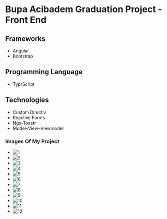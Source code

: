 # Bupa Acibadem Graduation Project - Front End
## Frameworks
- Angular 
- Bootstrap
## Programming Language
- TyprScript
## Technologies
- Custom Directiv
- Reactive Forms
- Ngx-Toastr
- Model–View–Viewmodel
### Images Of My Project
- ![1](https://user-images.githubusercontent.com/77584301/154330018-9db235e1-d881-4be5-ae77-860e99a1a676.png)
- ![2](https://user-images.githubusercontent.com/77584301/154330119-5a29a57f-346d-4253-babe-60240ec2f191.png)
- ![3](https://user-images.githubusercontent.com/77584301/154330162-87161c7b-feb6-4252-9b62-2f77b883056e.png)
- ![4](https://user-images.githubusercontent.com/77584301/154330203-755e7304-8f57-49c0-9bad-214c3c3ef058.png)
- ![5](https://user-images.githubusercontent.com/77584301/154330232-38f06d85-25c0-450b-9c3a-502695730073.png)
- ![6](https://user-images.githubusercontent.com/77584301/154330264-8a207603-596a-47d5-b865-0dbdf955200b.png)
- ![7](https://user-images.githubusercontent.com/77584301/154330297-61246a83-243f-4cf9-97af-b2fbb3400f59.png)
- ![8](https://user-images.githubusercontent.com/77584301/154330334-a0d26181-eca9-423e-a695-a21e3a6ccde5.png)
- ![9](https://user-images.githubusercontent.com/77584301/154330366-a78648a6-a778-4b8d-b1c0-8134f90f9d22.png)
- ![10](https://user-images.githubusercontent.com/77584301/154330386-34271c0d-0089-49a3-b6fc-fbef190ada50.png)
- ![11](https://user-images.githubusercontent.com/77584301/154330413-20f1f1f7-5f1d-45c0-a3dc-8e61cb56b4b7.png)
- ![12](https://user-images.githubusercontent.com/77584301/154330487-83b06086-1cfa-491f-ac3e-d6fbe1fc6476.png)
